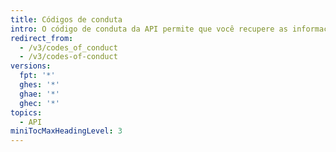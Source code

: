 ```yaml
---
title: Códigos de conduta
intro: O código de conduta da API permite que você recupere as informações sobre o código de conduta de um repositório em particular.
redirect_from:
  - /v3/codes_of_conduct
  - /v3/codes-of-conduct
versions:
  fpt: '*'
  ghes: '*'
  ghae: '*'
  ghec: '*'
topics:
  - API
miniTocMaxHeadingLevel: 3
---
```


<!--
  Operations are automatically generated. Markdown for this page is located in data/reusables/rest-reference/codes-of-conduct
-->
